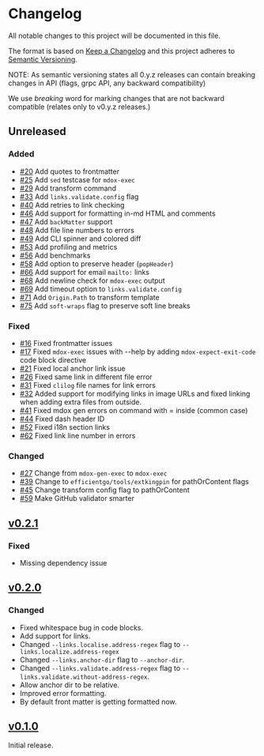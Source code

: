 # Changelog

All notable changes to this project will be documented in this file.

The format is based on [Keep a Changelog](http://keepachangelog.com/en/1.0.0/) and this project adheres to [Semantic Versioning](http://semver.org/spec/v2.0.0.html).

NOTE: As semantic versioning states all 0.y.z releases can contain breaking changes in API (flags, grpc API, any backward compatibility)

We use *breaking* word for marking changes that are not backward compatible (relates only to v0.y.z releases.)

## Unreleased

### Added

* [#20](https://github.com/bwplotka/mdox/pull/20) Add quotes to frontmatter
* [#25](https://github.com/bwplotka/mdox/pull/25) Add `sed` testcase for `mdox-exec`
* [#29](https://github.com/bwplotka/mdox/pull/29) Add transform command
* [#33](https://github.com/bwplotka/mdox/pull/33) Add `links.validate.config` flag
* [#40](https://github.com/bwplotka/mdox/pull/40) Add retries to link checking
* [#46](https://github.com/bwplotka/mdox/pull/46) Add support for formatting in-md HTML and comments
* [#47](https://github.com/bwplotka/mdox/pull/47) Add `backMatter` support
* [#48](https://github.com/bwplotka/mdox/pull/48) Add file line numbers to errors
* [#49](https://github.com/bwplotka/mdox/pull/49) Add CLI spinner and colored diff
* [#53](https://github.com/bwplotka/mdox/pull/53) Add profiling and metrics
* [#56](https://github.com/bwplotka/mdox/pull/56) Add benchmarks
* [#58](https://github.com/bwplotka/mdox/pull/58) Add option to preserve header (`popHeader`)
* [#66](https://github.com/bwplotka/mdox/pull/66) Add support for email `mailto:` links
* [#68](https://github.com/bwplotka/mdox/pull/68) Add newline check for `mdox-exec` output
* [#69](https://github.com/bwplotka/mdox/pull/69) Add timeout option to `links.validate.config`
* [#71](https://github.com/bwplotka/mdox/pull/71) Add `Origin.Path` to transform template
* [#75](https://github.com/bwplotka/mdox/pull/75) Add `soft-wraps` flag to preserve soft line breaks

### Fixed

* [#16](https://github.com/bwplotka/mdox/pull/16) Fixed frontmatter issues
* [#17](https://github.com/bwplotka/mdox/pull/17) Fixed `mdox-exec` issues with --help by adding `mdox-expect-exit-code` code block directive
* [#21](https://github.com/bwplotka/mdox/pull/21) Fixed local anchor link issue
* [#26](https://github.com/bwplotka/mdox/pull/26) Fixed same link in different file error
* [#31](https://github.com/bwplotka/mdox/pull/31) Fixed `clilog` file names for link errors
* [#32](https://github.com/bwplotka/mdox/pull/32) Added support for modifying links in image URLs and fixed linking when adding extra files from outside.
* [#41](https://github.com/bwplotka/mdox/pull/41) Fixed mdox gen errors on command with = inside (common case)
* [#44](https://github.com/bwplotka/mdox/pull/44) Fixed dash header ID
* [#52](https://github.com/bwplotka/mdox/pull/52) Fixed i18n section links
* [#62](https://github.com/bwplotka/mdox/pull/62) Fixed link line number in errors

### Changed

* [#27](https://github.com/bwplotka/mdox/pull/27) Change from `mdox-gen-exec` to `mdox-exec`
* [#39](https://github.com/bwplotka/mdox/pull/39) Change to `efficientgo/tools/extkingpin` for pathOrContent flags
* [#45](https://github.com/bwplotka/mdox/pull/45) Change transform config flag to pathOrContent
* [#59](https://github.com/bwplotka/mdox/pull/59) Make GitHub validator smarter

## [v0.2.1](https://github.com/bwplotka/mdox/releases/tag/v0.2.1)

### Fixed

* Missing dependency issue

## [v0.2.0](https://github.com/bwplotka/mdox/releases/tag/v0.2.0)

### Changed

* Fixed whitespace bug in code blocks.
* Add support for links.
* Changed `--links.localise.address-regex` flag to `--links.localize.address-regex`
* Changed `--links.anchor-dir` flag to `--anchor-dir`.
* Changed `--links.validate.address-regex` flag to `--links.validate.without-address-regex`.
* Allow anchor dir to be relative.
* Improved error formatting.
* By default front matter is getting formatted now.

## [v0.1.0](https://github.com/bwplotka/mdox/releases/tag/v0.1.0)

Initial release.
